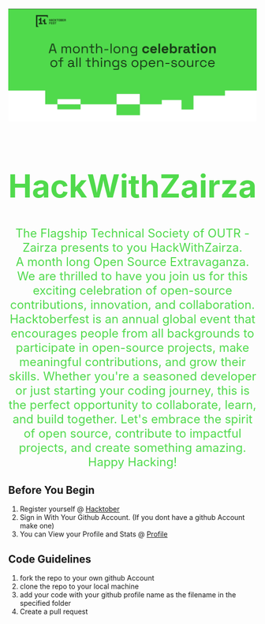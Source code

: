 ![](img/headerhactober.png)

<h1 style="color:#50da4c; font-size:4rem;" align="center"> 
HackWithZairza
</h1>
<p style="color:#50da4c; font-size:1.5rem;" align="center">
The Flagship Technical Society of OUTR - Zairza presents to you HackWithZairza.  </br> A month long Open Source Extravaganza. 
We are thrilled to have you join us for this exciting celebration of open-source contributions, innovation, and collaboration.     </br> 
Hacktoberfest is an annual global event that encourages people from all backgrounds to participate in open-source projects, make meaningful contributions, and grow their skills.      
Whether you're a seasoned developer or just starting your coding journey, this is the perfect opportunity to collaborate, learn, and build together. Let's embrace the spirit of open source, contribute to impactful projects, and create something amazing.     
Happy Hacking!
</p>

## Before You Begin

1. Register yourself @ [Hacktober](https://hacktoberfest.com/register/)
2. Sign in With Your Github Account. (If you dont have a github Account make one)
3. You can View your Profile and Stats @ [Profile](https://hacktoberfest.com/profile/)

## Code Guidelines
1. fork the repo to your own github Account
2. clone the repo to your local machine
3. add your code with your github profile name as the filename in the specified folder
4. Create a pull request
